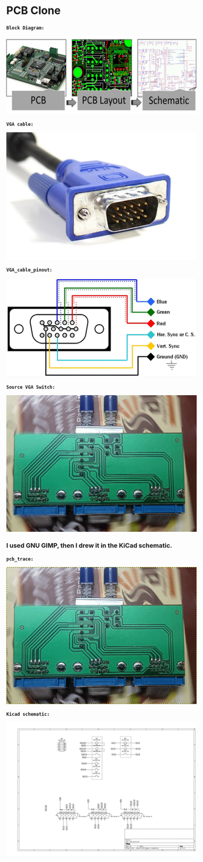 # PCB Clone


**`Block Diagram:`**

![Block Diagram](png/PCB_Clone/black.jpg)



**`VGA cable:`**

![VGA_cable](png/PCB_Clone/VGA_cable.jpg)



**`VGA_cable_pinout:`**

![VGA_cable_pinout](png/PCB_Clone/VGA_cable_pinout.png)



**`Source VGA Switch:`**

![Source VGA Switch](png/PCB_Clone/Source_PCB.jpg)



### I used GNU GIMP, then I drew it in the KiCad schematic.


**`pcb_trace:`**

![pcb_trace](png/PCB_Clone/pcb_trace.gif)


**`Kicad schematic:`**

![Kicad](png/PCB_Clone/Kicad.jpg)




